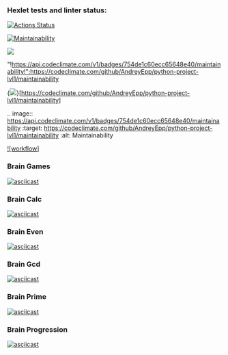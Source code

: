 ### Hexlet tests and linter status:
[![Actions Status](https://github.com/AndreyEpp/python-project-lvl1/workflows/hexlet-check/badge.svg)](https://github.com/AndreyEpp/python-project-lvl1/actions)

[![Maintainability](https://api.codeclimate.com/v1/badges/754de1c60ecc65648e40/maintainability)](https://codeclimate.com/github/AndreyEpp/python-project-lvl1/maintainability)

<a href="https://codeclimate.com/github/AndreyEpp/python-project-lvl1/maintainability"><img src="https://api.codeclimate.com/v1/badges/754de1c60ecc65648e40/maintainability" /></a>

"!https://api.codeclimate.com/v1/badges/754de1c60ecc65648e40/maintainability!":https://codeclimate.com/github/AndreyEpp/python-project-lvl1/maintainability

{<img src="https://api.codeclimate.com/v1/badges/754de1c60ecc65648e40/maintainability" />}[https://codeclimate.com/github/AndreyEpp/python-project-lvl1/maintainability]

.. image:: https://api.codeclimate.com/v1/badges/754de1c60ecc65648e40/maintainability
   :target: https://codeclimate.com/github/AndreyEpp/python-project-lvl1/maintainability
   :alt: Maintainability

[![workflow]](https://github.com/AndreyEpp/python-project-lvl1/actions/workflows/linter-check.yml/badge.svg)


### Brain Games
[![asciicast](https://asciinema.org/a/YrUgRnLQUXmSkEsbUq2uddiRc.svg)](https://asciinema.org/a/YrUgRnLQUXmSkEsbUq2uddiRc)

### Brain Calc
[![asciicast](https://asciinema.org/a/A90Jr2WKTTWGlSeoxfcR8dfy1.svg)](https://asciinema.org/a/A90Jr2WKTTWGlSeoxfcR8dfy1)

### Brain Even
[![asciicast](https://asciinema.org/a/NFIuzq10OYWhRRiOOQKx5qag4.svg)](https://asciinema.org/a/NFIuzq10OYWhRRiOOQKx5qag4)

### Brain Gcd
[![asciicast](https://asciinema.org/a/ww86BXIYE47KAuBElFsi1L2IR.svg)](https://asciinema.org/a/ww86BXIYE47KAuBElFsi1L2IR)

### Brain Prime
[![asciicast](https://asciinema.org/a/aJhgwY2DOc7OTFZ4fhaPj95rr.svg)](https://asciinema.org/a/aJhgwY2DOc7OTFZ4fhaPj95rr)

### Brain Progression
[![asciicast](https://asciinema.org/a/9r8owdb85hYYyMcOvrUGoMHhp.svg)](https://asciinema.org/a/9r8owdb85hYYyMcOvrUGoMHhp)
